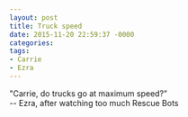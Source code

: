 ```yaml
---
layout: post
title: Truck speed
date: 2015-11-20 22:59:37 -0000
categories:
tags:
- Carrie
- Ezra
---
```

"Carrie, do trucks go at maximum speed?"<br/>
-- Ezra, after watching too much Rescue Bots
